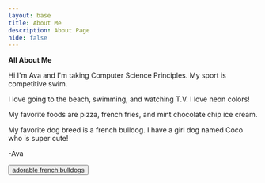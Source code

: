```yaml
---
layout: base
title: About Me
description: About Page
hide: false
---
```

**All About Me**

Hi I'm Ava and I'm taking Computer Science Principles. My sport is competitive swim. 

I love going to the beach, swimming, and watching T.V. I love neon colors! 

My favorite foods are pizza, french fries, and mint chocolate chip ice cream. 

My favorite dog breed is a french bulldog. I have a girl dog named Coco who is super cute!

 -Ava

<button><a href="https://www.youtube.com/watch?v=RbS_1_Ns9bM">adorable french bulldogs</a></button>